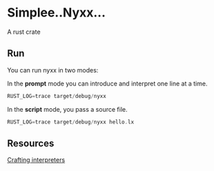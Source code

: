 # Simplee..Nyxx...
A rust crate

## Run
You can run nyxx in two modes:

In the **prompt** mode you can introduce and interpret one line at a time.
```rust
RUST_LOG=trace target/debug/nyxx
```

In the **script** mode, you pass a source file.
```rust
RUST_LOG=trace target/debug/nyxx hello.lx
```

## Resources
[Crafting interpreters](http://craftinginterpreters.com/)
